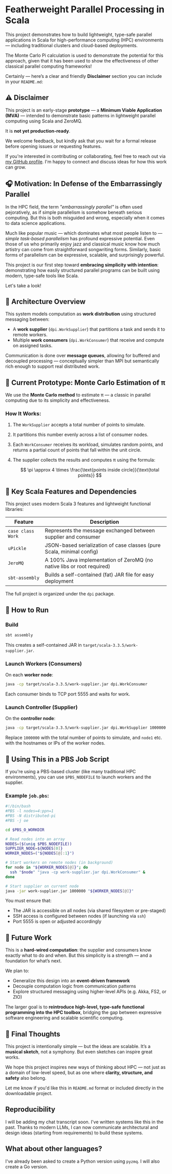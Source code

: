 # Featherweight Parallel Processing in Scala

This project demonstrates how to build lightweight, type-safe parallel applications in Scala for high-performance computing (HPC) environments — including traditional clusters and cloud-based deployments.

The Monte Carlo Pi calculation is used to demonstrate the potential for this approach, given that it has been used to show the effectiveness of other classical parallel computing frameworks!

Certainly — here’s a clear and friendly **Disclaimer** section you can include in your `README.md`:

## ⚠️  Disclaimer

This project is an early-stage **prototype** — a **Minimum Viable Application (MVA)** — intended to demonstrate basic patterns in lightweight parallel computing using Scala and ZeroMQ.

It is **not yet production-ready**.

We welcome feedback, but kindly ask that you wait for a formal release before opening issues or requesting features.

If you're interested in contributing or collaborating, feel free to reach out via [my GitHub profile](https://github.com/gkthiruvathukal). I'm happy to connect and discuss ideas for how this work can grow.

## 🎧 Motivation: In Defense of the Embarrassingly Parallel

In the HPC field, the term *"embarrassingly parallel"* is often used pejoratively, as if simple parallelism is somehow beneath serious computing.
But this is both misguided and wrong, especially when it comes to data science applications.

Much like popular music — which dominates what most people listen to — *simple task-based parallelism* has profound expressive potential. Even those of us who primarily enjoy jazz and classical music know how much artistry can come from straightforward songwriting forms. Similarly, basic forms of parallelism can be expressive, scalable, and surprisingly powerful.

This project is our first step toward **embracing simplicity with intention**: demonstrating how easily structured parallel programs can be built using modern, type-safe tools like Scala.

Let's take a look!

## 🧱 Architecture Overview

This system models computation as **work distribution** using structured messaging between:

* A **work supplier** (`dpi.WorkSupplier`) that partitions a task and sends it to remote workers.
* Multiple **work consumers** (`dpi.WorkConsumer`) that receive and compute on assigned tasks.

Communication is done over **message queues**, allowing for buffered and decoupled processing — conceptually simpler than MPI but semantically rich enough to support real distributed work.

## 🧪 Current Prototype: Monte Carlo Estimation of π

We use the **Monte Carlo method** to estimate π — a classic in parallel computing due to its simplicity and effectiveness.

### How It Works:

1. The `WorkSupplier` accepts a total number of points to simulate.
2. It partitions this number evenly across a list of consumer nodes.
3. Each `WorkConsumer` receives its workload, simulates random points, and returns a partial count of points that fall within the unit circle.
4. The supplier collects the results and computes π using the formula:

   $$
   \pi \approx 4 \times \frac{\text{points inside circle}}{\text{total points}}
   $$

## 🔧 Key Scala Features and Dependencies

This project uses modern Scala 3 features and lightweight functional libraries:

| Feature           | Description                                                            |
| ----------------- | ---------------------------------------------------------------------- |
| `case class Work` | Represents the message exchanged between supplier and consumer         |
| `uPickle`         | JSON-based serialization of case classes (pure Scala, minimal config)  |
| `JeroMQ`          | A 100% Java implementation of ZeroMQ (no native libs or root required) |
| `sbt-assembly`    | Builds a self-contained (fat) JAR file for easy deployment             |

The full project is organized under the `dpi` package.

## 🚀 How to Run

### Build

```bash
sbt assembly
```

This creates a self-contained JAR in `target/scala-3.3.5/work-supplier.jar`.

### Launch Workers (Consumers)

On each **worker node**:

```bash
java -cp target/scala-3.3.5/work-supplier.jar dpi.WorkConsumer
```

Each consumer binds to TCP port 5555 and waits for work.

### Launch Controller (Supplier)

On the **controller node**:

```bash
java -cp target/scala-3.3.5/work-supplier.jar dpi.WorkSupplier 1000000 node1 node2 node3
```

Replace `1000000` with the total number of points to simulate, and `node1` etc. with the hostnames or IPs of the worker nodes.

## 📜 Using This in a PBS Job Script

If you're using a PBS-based cluster (like many traditional HPC environments), you can use `$PBS_NODEFILE` to launch workers and the supplier.

### Example `job.pbs`:

```bash
#!/bin/bash
#PBS -l nodes=4:ppn=1
#PBS -N distributed-pi
#PBS -j oe

cd $PBS_O_WORKDIR

# Read nodes into an array
NODES=($(uniq $PBS_NODEFILE))
SUPPLIER_NODE=${NODES[0]}
WORKER_NODES=("${NODES[@]:1}")

# Start workers on remote nodes (in background)
for node in "${WORKER_NODES[@]}"; do
  ssh "$node" "java -cp work-supplier.jar dpi.WorkConsumer" &
done

# Start supplier on current node
java -jar work-supplier.jar 1000000 "${WORKER_NODES[@]}"
```

You must ensure that:

* The JAR is accessible on all nodes (via shared filesystem or pre-staged)
* SSH access is configured between nodes (if launching via `ssh`)
* Port 5555 is open or adjusted accordingly

## 🔭 Future Work

This is a **hard-wired computation**: the supplier and consumers know exactly what to do and when. But this simplicity is a strength — and a foundation for what’s next.

We plan to:

* Generalize this design into an **event-driven framework**
* Decouple computation logic from communication patterns
* Explore structured messaging using higher-level APIs (e.g. Akka, FS2, or ZIO)

The larger goal is to **reintroduce high-level, type-safe functional programming into the HPC toolbox**, bridging the gap between expressive software engineering and scalable scientific computing.

## 🧠 Final Thoughts

This project is intentionally simple — but the ideas are scalable.
It’s a **musical sketch**, not a symphony.
But even sketches can inspire great works.

We hope this project inspires new ways of thinking about HPC — not just as a domain of low-level speed, but as one where **clarity, structure, and safety** also belong.

Let me know if you'd like this in `README.md` format or included directly in the downloadable project.


## Reproducibility

I will be adding my chat transcript soon. I've written systems like this in the past.
Thanks to modern LLMs, I can now communicate architectural and design ideas (starting from requirements) to build these systems.

## What about other languages?

I've already been asked to create a Python version using `pyzmq`. I will also create a Go version.
